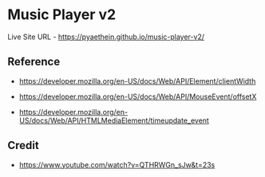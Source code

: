 # Music Player v2

Live Site URL - https://pyaethein.github.io/music-player-v2/

## Reference 

 - https://developer.mozilla.org/en-US/docs/Web/API/Element/clientWidth

 - https://developer.mozilla.org/en-US/docs/Web/API/MouseEvent/offsetX

 - https://developer.mozilla.org/en-US/docs/Web/API/HTMLMediaElement/timeupdate_event

## Credit 

 - https://www.youtube.com/watch?v=QTHRWGn_sJw&t=23s